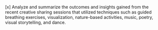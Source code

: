 [x] Analyze and summarize the outcomes and insights gained from the recent creative sharing sessions that utilized techniques such as guided breathing exercises, visualization, nature-based activities, music, poetry, visual storytelling, and dance.